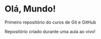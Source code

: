 # Olá, Mundo!
 Primeiro repositório do curos de Git e GitHub

 Repositório criado durante uma aula ao vivo!
